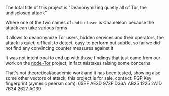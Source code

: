 The total title of this project is "Deanonymizing quietly all of Tor, the undisclosed attack"

Where one of the two names of ``undisclosed`` is Chameleon because the attack can take various forms

It allows to deanonymize Tor users, hidden services and their operators, the attack is quiet, difficult to detect, easy to perform but subtle, so far we did not find any convincing counter measures against it

It was not intentional to end up with those findings that just came from our work on the [node-Tor](https://github.com/Ayms/node-Tor) project, in fact mistakes raising some concerns

That's not theoretical/academic work and it has been tested, showing also some other vectors of attack, this project is for sale, contact: PGP Key fingerprint (aymeric peersm com): 65EF AE3D 973F D36A AB25 1225 2A1D 7B34 2627 AC39
